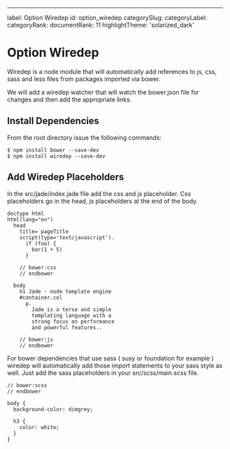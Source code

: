 ---
label: Option Wiredep
id: option_wiredep
categorySlug:
categoryLabel: 
categoryRank: 
documentRank: 11
highlightTheme: 'solarized_dark'


Option Wiredep
==============

Wiredep is a node module that will automatically add references to js, css, 
sass and less files from packages imported via bower.

We will add a wiredep watcher that will watch the bower.json file for 
changes and then add the appropriate links.

## Install Dependencies

From the root directory issue the following commands:

    $ npm install bower --save-dev
    $ npm install wiredep --save-dev
    
## Add Wiredep Placeholders
  
In the src/jade/index.jade file add the css and js placeholder. Css placeholders
go in the head, js placeholders at the end of the body.

    doctype html
    html(lang="en")
      head
        title= pageTitle
        script(type='text/javascript').
          if (foo) {
            bar(1 + 5)
          }
    
        // bower:css
        // endbower
    
      body
        h1 Jade - node template engine
        #container.col
          p.
            Jade is a terse and simple
            templating language with a
            strong focus on performance
            and powerful features..
    
        // bower:js
        // endbower

For bower dependencies that use sass ( susy or foundation for example ) wiredep
will automatically add those import statements to your sass style as well.
Just add the sass placeholders in your src/scss/main.scss file.


    // bower:scss
    // endbower
    
    body {
      background-color: dimgrey;
    
      h3 {
        color: white;
      }
    }
